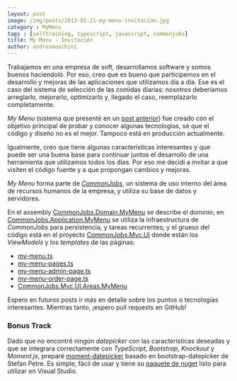 ```yaml
---
layout: post
image: /img/posts/2013-01-21-my-menu-invitacion.jpg
category : MyMenu
tags : [selftraining, typescript, javascript, commonjobs]
title: My Menu - Invitación
author: andresmoschini
---
```


Trabajamos en una empresa de soft, desarrollamos software y somos buenos haciendoló. Por eso, creo que es bueno que participemos en el desarrollo y mejoras de las aplicaciones que utilizamos día a día. Ese es el caso del sistema de selección de las comidas diarias: nosotros deberíamos arreglarlo, mejorarlo, optimizarlo y, llegado el caso, reemplazarlo completamente.

_My Menu_ (sistema que presenté en un [post anterior][]) fue creado con el objetivo principal de probar y conocer algunas tecnologías, sé que el código y diseño no es el mejor. Tampoco está en producción actualmente. 

Igualmente, creo que tiene algunas características interesantes y que puede ser una buena base para continuar juntos el desarrollo de una herramienta que utilizamos todos los días. Por eso me decidí a invitar a que visiten el código fuente y a que propongan cambios y mejoras.

_My Menu_ forma parte de _[CommonJobs][]_, un sistema de uso interno del área de recursos humanos de la empresa, y utiliza su base de datos y servidores. 

En el assembly [CommonJobs.Domain.MyMenu][] se describe el dominio; en [CommonJobs.Application.MyMenu][] se utiliza la infraestructura de _CommonJobs_ para persistencia, y tareas recurrentes; y el grueso del código está en el proyecto [CommonJobs.Mvc.UI][] donde están los _ViewModels_ y los _templates_ de las páginas:

* [my-menu.ts][]
* [my-menu-pages.ts][]
* [my-menu-admin-page.ts][]
* [my-menu-order-page.ts][]
* [CommonJobs.Mvc.UI.Areas.MyMenu][]

Espero en futuros posts ir más en detalle sobre los puntos o tecnologías interesantes. Mientras tanto, ¡espero pull requests en GitHub!

### Bonus Track

Dado que no encontré ningún _datepicker_ con las características deseadas y que se integrara correctamente con _TypeScript_, _Bootstrap_, _Knockout_ y _Moment.js_, preparé [moment-datepicker][] basado en bootstrap-datepicker de Stefan Petre. Es simple, fácil de usar y tiene su [paquete de nuget][moment-datepicker-nuget] listo para utilizar en Visual Studio.


[post anterior]: http://makingsensers.wordpress.com/2012/12/26/self-training-my-menu/
[CommonJobs]: http://commonjobs.makingsense.com/documentation
[CommonJobs.Mvc.UI]: https://github.com/CommonJobs/CommonJobs/tree/master/source/CommonJobs/CommonJobs.Mvc.UI
[my-menu.ts]: https://github.com/CommonJobs/CommonJobs/blob/master/source/CommonJobs/CommonJobs.Mvc.UI/Scripts/my-menu.ts
[my-menu-pages.ts]: https://github.com/CommonJobs/CommonJobs/blob/master/source/CommonJobs/CommonJobs.Mvc.UI/Scripts/my-menu-pages.ts
[my-menu-admin-page.ts]: https://github.com/CommonJobs/CommonJobs/blob/master/source/CommonJobs/CommonJobs.Mvc.UI/Scripts/my-menu-admin-page.ts
[my-menu-order-page.ts]: https://github.com/CommonJobs/CommonJobs/blob/master/source/CommonJobs/CommonJobs.Mvc.UI/Scripts/my-menu-order-page.ts
[CommonJobs.Mvc.UI.Areas.MyMenu]: https://github.com/CommonJobs/CommonJobs/tree/master/source/CommonJobs/CommonJobs.Mvc.UI/Areas/MyMenu
[CommonJobs.Domain.MyMenu]: https://github.com/CommonJobs/CommonJobs/tree/master/source/CommonJobs/CommonJobs.Domain.MyMenu
[CommonJobs.Application.MyMenu]: https://github.com/CommonJobs/CommonJobs/tree/master/source/CommonJobs/CommonJobs.Application.MyMenu
[moment-datepicker]: http://makingsense.github.com/moment-datepicker/
[moment-datepicker-nuget]: https://nuget.org/packages/MomentDatepicker